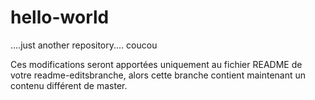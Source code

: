 # hello-world
....just another repository....
coucou






Ces modifications seront apportées uniquement au fichier README de votre readme-editsbranche, alors cette branche contient maintenant un contenu différent de master.


